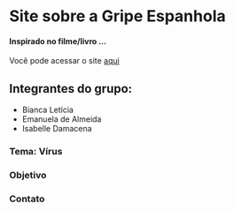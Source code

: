 # Site sobre a Gripe Espanhola
#### Inspirado no filme/livro ...
Você pode acessar o site [aqui]()

## Integrantes do grupo:
  - Bianca Letícia
  - Emanuela de Almeida
  - Isabelle Damacena

### Tema: Vírus

### Objetivo 

### Contato 
